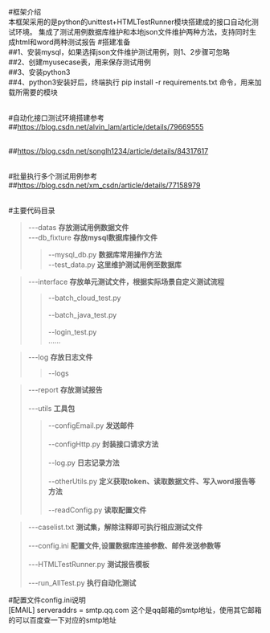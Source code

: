 #框架介绍<br>
本框架采用的是python的unittest+HTMLTestRunner模块搭建成的接口自动化测试环境。
集成了测试用例数据库维护和本地json文件维护两种方法，支持同时生成html和word两种测试报告
#搭建准备<br>
##1、安装mysql，如果选择json文件维护测试用例，则1、2步骤可忽略<br>
##2、创建myusecase表，用来保存测试用例<br>
##3、安装python3<br>
##4、python3安装好后，终端执行 pip install -r requirements.txt 命令，用来加载所需要的模块<br><br>

#自动化接口测试环境搭建参考<br>
##https://blog.csdn.net/alvin_lam/article/details/79669555 <br><br>

##https://blog.csdn.net/songlh1234/article/details/84317617<br><br>

#批量执行多个测试用例参考<br>
##https://blog.csdn.net/xm_csdn/article/details/77158979 <br><br>


#主要代码目录<br>
>---datas **存放测试用例数据文件**<br>
>---db_fixture **存放mysql数据库操作文件**<br>  
>>--mysql_db.py **数据库常用操作方法**<br>
>>--test_data.py **这里维护测试用例至数据库**<br>

>---interface **存放单元测试文件，根据实际场景自定义测试流程**<br>  
>>--batch_cloud_test.py<br>  
  --batch_java_test.py<br>  
  --login_test.py<br> 
  ...... 

>---log **存放日志文件**<br>  
>>--logs<br>  

>---report **存放测试报告**<br>  
>---utils **工具包**<br>  
>>--configEmail.py **发送邮件**<br>  
>>--configHttp.py **封装接口请求方法**<br>  
>>--log.py **日志记录方法**<br>  
>>--otherUtils.py **定义获取token、读取数据文件、写入word报告等方法**<br>  
>>--readConfig.py **读取配置文件**<br> 
 
>---caselist.txt **测试集，解除注释即可执行相应测试文件**<br>  
>---config.ini **配置文件,设置数据库连接参数、邮件发送参数等**<br>  
>---HTMLTestRunner.py **测试报告模板**<br>  
>---run_AllTest.py **执行自动化测试**<br>  

#配置文件config.ini说明<br>
[EMAIL]
serveraddrs = smtp.qq.com 这个是qq邮箱的smtp地址，使用其它邮箱的可以百度查一下对应的smtp地址
